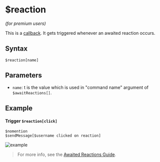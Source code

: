 # $reaction
*(for premium users)*

This is a [callback](../callbacks/introduction.md). It gets triggered whenever an awaited reaction occurs.

## Syntax
```
$reaction[name]
```
## Parameters
- `name`: t is the value which is used in "command name" argument of `$awaitReactions[]`.

## Example
#### Trigger `$reaction[click]`
```
$nomention
$sendMessage[$username clicked on reaction]
```

![example](https://user-images.githubusercontent.com/113303649/210166708-3395a683-07ad-4f1b-b018-31f2a317de6f.png)

> For more info, see the [Awaited Reactions Guide](../premium/awaitedReactions.md).
